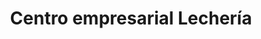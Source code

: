 ---
title: "Centro empresarial Lechería"
url: /lecheria/centro-empresarial-lecheria/
shop: Einkaufszentrum
---